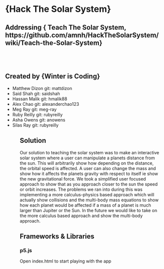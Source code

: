 <h1>{Hack The Solar System}</h1>
<h2>Addressing { Teach The Solar System, https://github.com/amnh/HackTheSolarSystem/wiki/Teach-the-Solar-System}<h2>
<br/>
<h2>Created by {Winter is Coding}</h2>
<ul>
    <li>Matthew Dizon git: mattdizon</li>
    <li>Said Shah git: saidshah</li>
    <li>Hassan Malik git: hmalik88</li>
    <li>Alex Chao git: alexanderchao123</li>
    <li>Meg Ray git: meg-ray</li>
    <li>Ruby Reilly git: rubyreilly</li>
    <li>Asha Owens git: anowens</li>
    <li>Silas Ray git: rubyreilly</li>
<ul>

<h2>Solution</h2>
<p> Our solution to teaching the solar system was to make an interactive solar system where a user can manipulate a planets distance from the sun. This will arbitrarily show how depending on the distance, the orbital speed is affected. A user can also change the mass and show how it affects the planets gravity with respect to itself ie show the new gravitational force. We took a simplified user focused approach to show that as you approach closer to the sun the speed or orbit increases. The problems we ran into during this was implementing a more calculus-physics based approach which will actually show collisions and the multi-body mass equations to show how each planet would be affected if a mass of a planet is much larger than Jupiter or the Sun. In the future we would like to take on the more calculus based approach and show the multi-body approach.
</p>


<h2>Frameworks & Libraries</h2>
    <h3>p5.js</h3>
    <p>Open index.html to start playing with the app </p>
